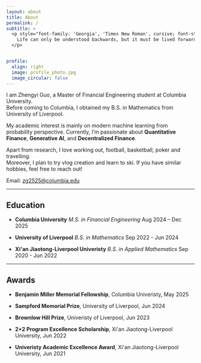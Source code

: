 ```yaml
---
layout: about
title: About
permalink: /
subtitle: >
  <p style="font-family: 'Georgia', 'Times New Roman', cursive; font-style: italic;">
    Life can only be understood backwards, but it must be lived forwards.
  </p>


profile:
  align: right
  image: profile_photo.jpg
  image_circular: false
---
```



I am Zhengyi Guo, a Master of Financial Engineering student at Columbia University.  
Before coming to Columbia, I obtained my B.S. in Mathematics from University of Liverpool.  

My academic interest is mainly on modern machine learning from probability perspective. Currently, I’m passionate about **Quantitative Finance**, **Generative AI**, and **Decentralized Finance**.

Apart from research, I love working out, football, basketball, poker and travelling.  
Moreover, I plan to try vlog creation and learn to ski. If you have similar hobbies, feel free to reach out!

Email: zg2525@columbia.edu

<div style="clear: both"></div>

---

## Education

- **Columbia University**  *M.S. in Financial Engineering*  Aug 2024 – Dec 2025

- **University of Liverpool**  *B.S. in Mathematics*  Sep 2022 - Jun 2024

- **Xi'an Jiaotong-Liverpool Univeristy**  *B.S. in Applied Mathematics*  Sep 2020 - Jun 2022

---

## Awards

- **Benjamin Miller Memorial Fellowship**, Columbia Univeristy, May 2025

- **Sampford Memorial Prize**, University of Liverpool, Jun 2024

- **Brownlow Hill Prize**, Univeristy of Liverpool, Jun 2023

- **2+2 Program Excellence Scholarship**, Xi'an Jiaotong-Liverpool University, Jun 2022

- **Univeristy Academic Excellence Award**, Xi'an Jiaotong-Liverpool University, Jun 2021











